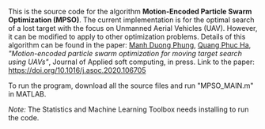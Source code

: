 This is the source code for the algorithm **Motion-Encoded Particle Swarm Optimization (MPSO)**. The current implementation is for the optimal search of a lost target with the focus on Unmanned Aerial Vehicles (UAV). However, it can be modified to apply to other optimization problems. Details of this algorithm can be found in the paper:
[Manh Duong Phung](https://uet.vnu.edu.vn/~duongpm/), [Quang Phuc Ha](https://www.uts.edu.au/staff/quang.ha), *"Motion-encoded particle swarm optimization for moving target search using UAVs"*, Journal of Applied soft computing, in press.
Link to the paper: https://doi.org/10.1016/j.asoc.2020.106705

To run the program, download all the source files and run "MPSO_MAIN.m" in MATLAB.

*Note:* The Statistics and Machine Learning Toolbox needs installing to run the code.

